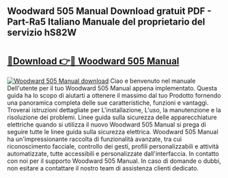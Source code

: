 ## Woodward 505 Manual Download gratuit PDF - Part-Ra5 Italiano Manuale del proprietario del servizio hS82W

# <h2><a href="http://dfcq4bq.blite.top/?on=Woodward+505+Manual">🔗Download 👉🔴 Woodward 505 Manual</a></h2>

[![Woodward 505 Manual download](https://i.imgur.com/lujVjoI.png)](http://dfcq4bq.blite.top/?on=Woodward+505+Manual)
Ciao e benvenuto nel manuale Dell'utente per il tuo Woodward 505 Manual appena implementato. Questa guida ha lo scopo di aiutarti a ottenere il massimo dal tuo Prodotto fornendo una panoramica completa delle sue caratteristiche, funzioni e vantaggi. Troverai istruzioni dettagliate per L'installazione, L'uso, la manutenzione e la risoluzione dei problemi. Linee guida sulla sicurezza delle apparecchiature elettriche quando si utilizza il nuovo Woodward 505 Manual si prega di seguire tutte le linee guida sulla sicurezza elettrica. Woodward 505 Manual ha un'impressionante raccolta di funzionalità avanzate, tra cui riconoscimento facciale, controllo dei gesti, profili personalizzabili e attività automatizzate, tutte accessibili e personalizzate dall'interfaccia. In contatto con noi per il supporto Woodward 505 Manual. In caso di domande o dubbi, non esitare a contattare il nostro team di assistenza clienti dedicato.
